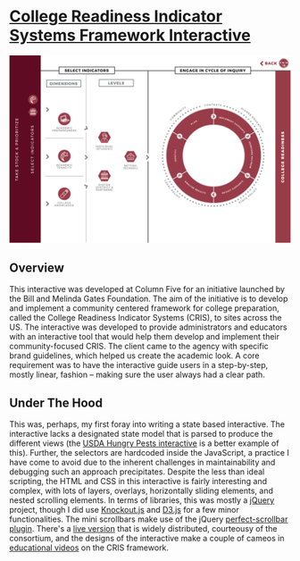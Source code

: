 # [College Readiness Indicator Systems Framework Interactive](https://greenstick.github.io/cris-gates-foundation/)

![Screen Shot of CRIS Interactive](https://github.com/greenstick/cris-gates-foundation/blob/master/img/demo/screen-shot.png)

## Overview
This interactive was developed at Column Five for an initiative launched by the Bill and Melinda Gates Foundation. The aim of the initiative is to develop and implement a community centered framework for college preparation, called the College Readiness Indicator Systems (CRIS), to sites across the US. The interactive was developed to provide administrators and educators with an interactive tool that would help them develop and implement their community-focused CRIS. The client came to the agency with specific brand guidelines, which helped us create the academic look. A core requirement was to have the interactive guide users in a step-by-step, mostly linear, fashion – making sure the user always had a clear path. 

## Under The Hood
This was, perhaps, my first foray into writing a state based interactive. The interactive lacks a designated state model that is parsed to produce the different views (the [USDA Hungry Pests interactive](https://greenstick.github.io/usda-hungry-pests-game/) is a better example of this). Further, the selectors are hardcoded inside the JavaScript, a practice I have come to avoid due to the inherent challenges in maintainability and debugging such an approach precipitates. Despite the less than ideal scripting, the HTML and CSS in this interactive is fairly interesting and complex, with lots of layers, overlays, horizontally sliding elements, and nested scrolling elements. In terms of libraries, this was mostly a [jQuery](https://github.com/jquery/jquery) project, though I did use [Knockout.js](https://github.com/knockout/knockout) and [D3.js](https://github.com/d3) for a few minor functionalities. The mini scrollbars make use of the jQuery [perfect-scrollbar plugin](https://github.com/noraesae/perfect-scrollbar). There's a [live version](https://dl.dropboxusercontent.com/u/28230084/CRIS%20Interactive/index.html) that is widely distributed, courteousy of the consortium, and the designs of the interactive make a couple of cameos in [educational videos](https://www.youtube.com/watch?v=FSsVzkOI6tk) on the CRIS framework.
